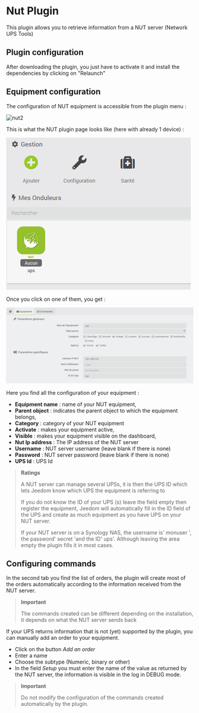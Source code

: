 # Nut Plugin

This plugin allows you to retrieve information from a NUT server (Network UPS Tools)

## Plugin configuration

After downloading the plugin, you just have to activate it and install the dependencies by clicking on "Relaunch"

## Equipment configuration

The configuration of NUT equipment is accessible from the plugin menu :

![nut2](../images/nut2.PNG)

This is what the NUT plugin page looks like (here with already 1 device) :

![nut3](../images/nut3.PNG)

Once you click on one of them, you get :

![nut4](../images/nut4.PNG)

Here you find all the configuration of your equipment :

- **Equipment name** : name of your NUT equipment,
- **Parent object** : indicates the parent object to which the equipment belongs,
- **Category** : category of your NUT equipment
- **Activate** : makes your equipment active,
- **Visible** : makes your equipment visible on the dashboard,
- **Nut Ip address** : The IP address of the NUT server
- **Username** : NUT server username (leave blank if there is none)
- **Password** : NUT server password (leave blank if there is none)
- **UPS Id** : UPS Id

> **Ratings**
>
> A NUT server can manage several UPSs, it is then the UPS ID which lets Jeedom know which UPS the equipment is referring to
>
> If you do not know the ID of your UPS (s) leave the field empty then register the equipment, Jeedom will automatically fill in the ID field of the UPS and create as much equipment as you have UPS on your NUT server.
>
> If your NUT server is on a Synology NAS, the username is' monuser ', the password' secret 'and the ID' ups'. Although leaving the area empty the plugin fills it in most cases.

## Configuring commands

In the second tab you find the list of orders, the plugin will create most of the orders automatically according to the information received from the NUT server.

> **Important**
>
> The commands created can be different depending on the installation, it depends on what the NUT server sends back

If your UPS returns information that is not (yet) supported by the plugin, you can manually add an order to your equipment.

- Click on the button *Add an order*
- Enter a name
- Choose the subtype (Numeric, binary or other)
- In the field *Setup* you must enter the name of the value as returned by the NUT server, the information is visible in the log in DEBUG mode.

> **Important**
>
> Do not modify the configuration of the commands created automatically by the plugin.

